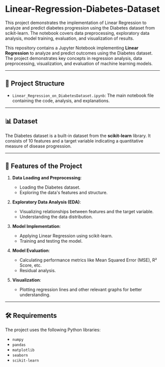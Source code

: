 # Linear-Regression-Diabetes-Dataset
This project demonstrates the implementation of Linear Regression to analyze and predict diabetes progression using the Diabetes dataset from scikit-learn. The notebook covers data preprocessing, exploratory data analysis, model training, evaluation, and visualization of results.

This repository contains a Jupyter Notebook implementing **Linear Regression** to analyze and predict outcomes using the Diabetes dataset. The project demonstrates key concepts in regression analysis, data preprocessing, visualization, and evaluation of machine learning models.

---

## 📁 Project Structure

- `Linear_Regression_on_DiabetesDataset.ipynb`: The main notebook file containing the code, analysis, and explanations.

---

## 📊 Dataset

The Diabetes dataset is a built-in dataset from the **scikit-learn** library. It consists of 10 features and a target variable indicating a quantitative measure of disease progression.

---

## 🚀 Features of the Project

1. **Data Loading and Preprocessing**:
   - Loading the Diabetes dataset.
   - Exploring the data's features and structure.

2. **Exploratory Data Analysis (EDA)**:
   - Visualizing relationships between features and the target variable.
   - Understanding the data distribution.

3. **Model Implementation**:
   - Applying Linear Regression using scikit-learn.
   - Training and testing the model.

4. **Model Evaluation**:
   - Calculating performance metrics like Mean Squared Error (MSE), R² Score, etc.
   - Residual analysis.

5. **Visualization**:
   - Plotting regression lines and other relevant graphs for better understanding.

---

## 🛠️ Requirements

The project uses the following Python libraries:
- `numpy`
- `pandas`
- `matplotlib`
- `seaborn`
- `scikit-learn`
